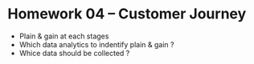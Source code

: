 # Homework 04 – Customer Journey

- Plain & gain at each stages
- Which data analytics to indentify plain & gain ?
- Whice data should be collected ?